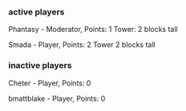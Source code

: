 ### active players
Phantasy - Moderator, Points: 1
Tower: 2 blocks tall

Smada - Player, Points: 2
Tower 2 blocks tall

### inactive players

Cheter - Player, Points: 0

bmattblake - Player, Points: 0
